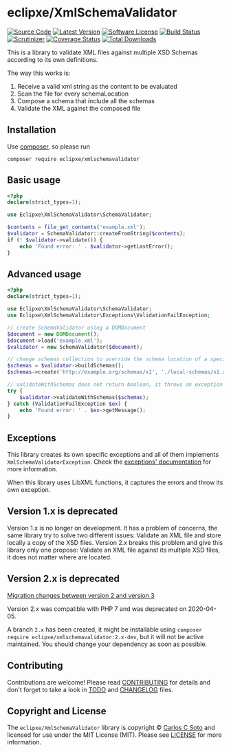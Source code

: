 # eclipxe/XmlSchemaValidator

[![Source Code][badge-source]][source]
[![Latest Version][badge-release]][release]
[![Software License][badge-license]][license]
[![Build Status][badge-build]][build]
[![Scrutinizer][badge-quality]][quality]
[![Coverage Status][badge-coverage]][coverage]
[![Total Downloads][badge-downloads]][downloads]

This is a library to validate XML files against multiple XSD Schemas according to its own definitions.

The way this works is:

1. Receive a valid xml string as the content to be evaluated
2. Scan the file for every schemaLocation
3. Compose a schema that include all the schemas
4. Validate the XML against the composed file

## Installation

Use [composer](https://getcomposer.org/), so please run
```shell
composer require eclipxe/xmlschemavalidator
```

## Basic usage

```php
<?php
declare(strict_types=1);

use Eclipxe\XmlSchemaValidator\SchemaValidator;

$contents = file_get_contents('example.xml');
$validator = SchemaValidator::createFromString($contents);
if (! $validator->validate()) {
    echo 'Found error: ' . $validator->getLastError();
}
```

## Advanced usage

```php
<?php
declare(strict_types=1);

use Eclipxe\XmlSchemaValidator\SchemaValidator;
use Eclipxe\XmlSchemaValidator\Exceptions\ValidationFailException;

// create SchemaValidator using a DOMDocument
$document = new DOMDocument();
$document->load('example.xml');
$validator = new SchemaValidator($document);

// change schemas collection to override the schema location of a specific namespace
$schemas = $validator->buildSchemas();
$schemas->create('http://example.org/schemas/x1', './local-schemas/x1.xsd');

// validateWithSchemas does not return boolean, it throws an exception
try {
    $validator->validateWithSchemas($schemas);
} catch (ValidationFailException $ex) {
    echo 'Found error: ' . $ex->getMessage();
}
```

## Exceptions

This library creates its own specific exceptions and all of them implements `XmlSchemaValidatorException`.
Check the [exceptions' documentation](docs/Exceptions.md) for more information.

When this library uses LibXML functions, it captures the errors and throw its own exception.

## Version 1.x is deprecated

Version 1.x is no longer on development. It has a problem of concerns, the same library try to solve two different
issues: Validate an XML file and store locally a copy of the XSD files.
Version 2.x breaks this problem and give this library only one propose:
Validate an XML file against its multiple XSD files, it does not matter where are located.

## Version 2.x is deprecated

[Migration changes between version 2 and version 3](docs/UPGRADE-v2-v3.md)

Version 2.x was compatible with PHP 7 and was deprecated on 2020-04-05.

A branch `2.x` has been created, it might be installable using `composer require eclipxe/xmlschemavalidator:2.x-dev`,
but it will not be active maintained. You should change your dependency as soon as possible.

## Contributing

Contributions are welcome! Please read [CONTRIBUTING][] for details
and don't forget to take a look in [TODO][] and [CHANGELOG][] files.

## Copyright and License

The `eclipxe/XmlSchemaValidator` library is copyright © [Carlos C Soto](https://eclipxe.com.mx/)
and licensed for use under the MIT License (MIT). Please see [LICENSE][] for more information.

[contributing]: https://github.com/eclipxe13/XmlSchemaValidator/blob/main/CONTRIBUTING.md
[changelog]: https://github.com/eclipxe13/XmlSchemaValidator/blob/main/docs/CHANGELOG.md
[todo]: https://github.com/eclipxe13/XmlSchemaValidator/blob/main/docs/TODO.md

[source]: https://github.com/eclipxe13/XmlSchemaValidator
[release]: https://github.com/eclipxe13/XmlSchemaValidator/releases
[license]: https://github.com/eclipxe13/XmlSchemaValidator/blob/main/LICENSE
[build]: https://github.com/eclipxe13/XmlSchemaValidator/actions/workflows/build.yml?query=branch:main
[quality]: https://scrutinizer-ci.com/g/eclipxe13/XmlSchemaValidator/
[coverage]: https://scrutinizer-ci.com/g/eclipxe13/XmlSchemaValidator/code-structure/main
[downloads]: https://packagist.org/packages/eclipxe/xmlschemavalidator

[badge-source]: https://img.shields.io/badge/source-eclipxe13/XmlSchemaValidator-blue.svg?style=flat-square
[badge-release]: https://img.shields.io/github/release/eclipxe13/XmlSchemaValidator.svg?style=flat-square
[badge-license]: https://img.shields.io/github/license/eclipxe13/XmlSchemaValidator.svg?style=flat-square
[badge-build]: https://img.shields.io/github/actions/workflow/status/eclipxe13/XmlSchemaValidator/build.yml?branch=main&style=flat-square
[badge-quality]: https://img.shields.io/scrutinizer/g/eclipxe13/XmlSchemaValidator/main.svg?style=flat-square
[badge-coverage]: https://img.shields.io/scrutinizer/coverage/g/eclipxe13/XmlSchemaValidator/main.svg?style=flat-square
[badge-downloads]: https://img.shields.io/packagist/dt/eclipxe/xmlschemavalidator.svg?style=flat-square
